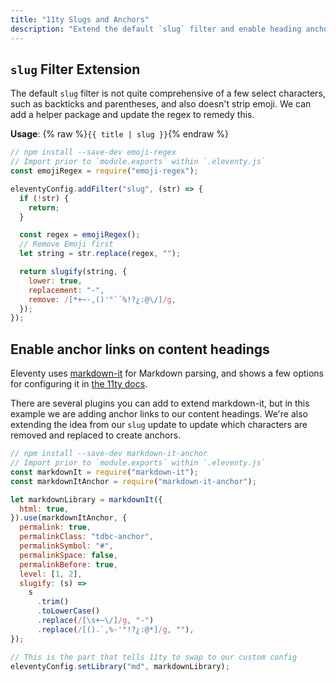 ```yaml
---
title: "11ty Slugs and Anchors"
description: "Extend the default `slug` filter and enable heading anchors."
---
```


## `slug` Filter Extension

The default `slug` filter is not quite comprehensive of a few select characters, such as backticks and parentheses, and also doesn't strip emoji. We can add a helper package and update the regex to remedy this.

**Usage**: {% raw %}`{{ title | slug }}`{% endraw %}

```js
// npm install --save-dev emoji-regex
// Import prior to `module.exports` within `.eleventy.js`
const emojiRegex = require("emoji-regex");

eleventyConfig.addFilter("slug", (str) => {
  if (!str) {
    return;
  }

  const regex = emojiRegex();
  // Remove Emoji first
  let string = str.replace(regex, "");

  return slugify(string, {
    lower: true,
    replacement: "-",
    remove: /[*+~·,()'"`´%!?¿:@\/]/g,
  });
});
```

## Enable anchor links on content headings

Eleventy uses [markdown-it](https://www.npmjs.com/package/markdown-it) for Markdown parsing, and shows a few options for configuring it in [the 11ty docs](https://www.11ty.dev/docs/languages/markdown/).

There are several plugins you can add to extend markdown-it, but in this example we are adding anchor links to our content headings. We're also extending the idea from our `slug` update to update which characters are removed and replaced to create anchors.

```js
// npm install --save-dev markdown-it-anchor
// Import prior to `module.exports` within `.eleventy.js`
const markdownIt = require("markdown-it");
const markdownItAnchor = require("markdown-it-anchor");

let markdownLibrary = markdownIt({
  html: true,
}).use(markdownItAnchor, {
  permalink: true,
  permalinkClass: "tdbc-anchor",
  permalinkSymbol: "#",
  permalinkSpace: false,
  permalinkBefore: true,
  level: [1, 2],
  slugify: (s) =>
    s
      .trim()
      .toLowerCase()
      .replace(/[\s+~\/]/g, "-")
      .replace(/[().`,%·'"!?¿:@*]/g, ""),
});

// This is the part that tells 11ty to swap to our custom config
eleventyConfig.setLibrary("md", markdownLibrary);
```
